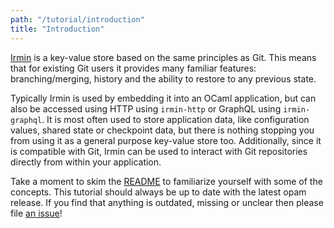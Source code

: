 ```yaml
---
path: "/tutorial/introduction"
title: "Introduction"
---
```


[Irmin] is a key-value store based on the same principles as Git. This means
that for existing Git users it provides many familiar features:
branching/merging, history and the ability to restore to any previous state.

Typically Irmin is used by embedding it into an OCaml application, but can
also be accessed using HTTP using `irmin-http` or GraphQL using `irmin-graphql`.
It is most often used to store application data, like configuration values,
shared state or checkpoint data, but there is nothing stopping you from using it
as a general purpose key-value store too. Additionally, since it is compatible
with Git, Irmin can be used to interact with Git repositories directly from
within your application.

Take a moment to skim the [README][irmin-readme] to familiarize yourself with
some of the concepts. This tutorial should always be up to date with the latest
opam release. If you find that anything is outdated, missing or unclear then
please file [an issue][irmin-issues]!

<!-- prettier-ignore-start -->
[irmin]: https://github.com/mirage/irmin
[irmin-issues]: https://github.com/mirage/irmin.org/issues
[irmin-readme]: https://github.com/mirage/irmin/blob/main/README.md
<!-- prettier-ignore-end -->
